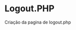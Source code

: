 # Logout.PHP
Criação da pagina de logout.php

<?php
include('segurancazero.php');
session_destroy();
header('Location: index.php');
exit();

?>
